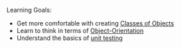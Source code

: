 Learning Goals: 
* Get more comfortable with creating [Classes of Objects](https://learn.digitalcrafts.com/immersive/lessons/solving-problems-using-code/object-oriented-programming/#classes-and-objects)
* Learn to think in terms of [Object-Orientation](https://learn.digitalcrafts.com/immersive/lessons/solving-problems-using-code/object-oriented-programming/#composition-not-everything-should-be-a-subclass)
* Understand the basics of [unit testing](https://realpython.com/python-testing/)

